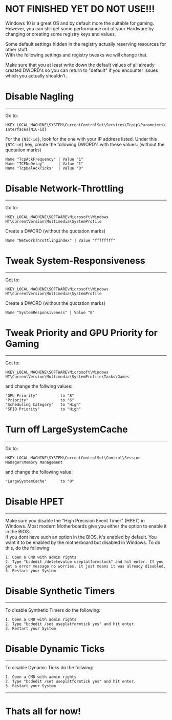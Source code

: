 # NOT FINISHED YET DO NOT USE!!!



Windows 10 is a great OS and by default more the suitable for gaming.  
However, you can still get some performance out of your Hardware by changing or creating some registry keys and values.  

Some default settings hidden in the registry actually reserving resources for other stuff.  
With the following settings and registry tweaks we will change that.

Make sure that you at least write down the default values of all already created DWORD's so you can return to "default" if you encounter issues which you actually shouldn't.

# Disable Nagling
***

Go to:

`HKEY_LOCAL_MACHINE\SYSTEM\CurrentControlSet\Services\Tcpip\Parameters\Interfaces{NIC-id}`  

For the `{NIC-id}`, look for the one with your IP address listed. Under this `{NIC-id}` key, create the following DWORD's with these values:
(without the quotation marks)

```
Name "TcpAckFrequency" | Value "1"
Name "TCPNoDelay"      | Value "1"
Name "TcpDelAckTicks"  | Value "0"
```
# Disable Network-Throttling
***

Go to:

`HKEY_LOCAL_MACHINE\SOFTWARE\Microsoft\Windows NT\CurrentVersion\Multimedia\SystemProfile`

Create a DWORD (without the quotation marks)

```
Name "NetworkThrottlingIndex" | Value "ffffffff"
```
# Tweak System-Responsiveness
***

Got to:

`HKEY_LOCAL_MACHINE\SOFTWARE\Microsoft\Windows NT\CurrentVersion\Multimedia\SystemProfile`

Create a DWORD (without the quotation marks)

```
Name "SystemResponsiveness" | Value "0"
```
# Tweak Priority and GPU Priority for Gaming
***

Got to:

`HKEY_LOCAL_MACHINE\SOFTWARE\Microsoft\Windows NT\CurrentVersion\Multimedia\SystemProfile\Tasks\Games`

and change the follwing values:

```
"GPU Priority"          to "8"
"Priority"              to "6"
"Scheduling Category"   to "High"
"SFIO Priority"         to "High"
```

# Turn off LargeSystemCache
***

Go to:

`HKEY_LOCAL_MACHINE\SYSTEM\CurrentControlSet\Control\Session Manager\Memory Management`

and change the following value:

```
"LargeSystemCache"      to "0"
```
# Disable HPET
***

Make sure you disable the "High Precision Event Timer" (HPET) in Windows. Most modern Motherboards give you either the option to enable it in the BIOS.  
If you dont have such an option in the BIOS, it's enabled by default. You want it to be enabled by the motherboard but disabled in Windows. 
To do this, do the following:

```
1. Open a CMD with admin rights
2. Type "bcdedit /deletevalue useplatformclock" and hit enter. If you get a error message no worries, it just means it was already disabled.
3. Restart your System
```
# Disable Synthetic Timers
***

To disable Synthetic Timers do the following:

```
1. Open a CMD with admin rights
2. Type "bcdedit /set useplatformtick yes" and hit enter.
3. Restart your System
```

# Disable Dynamic Ticks
***

To disable Dynamic Ticks do the follwing:

```
1. Open a CMD with admin rights
2. Type "bcdedit /set useplatformtick yes" and hit enter.
3. Restart your System
```

***

# Thats all for now!